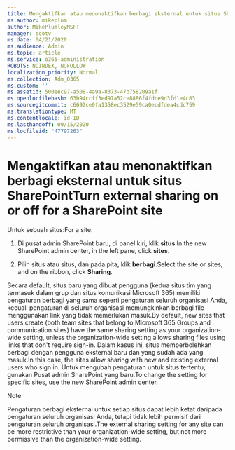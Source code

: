 ```yaml
---
title: Mengaktifkan atau menonaktifkan berbagi eksternal untuk situs SharePoint
ms.author: mikeplum
author: MikePlumleyMSFT
manager: scotv
ms.date: 04/21/2020
ms.audience: Admin
ms.topic: article
ms.service: o365-administration
ROBOTS: NOINDEX, NOFOLLOW
localization_priority: Normal
ms.collection: Adm_O365
ms.custom: ''
ms.assetid: 500eec97-a508-4a9a-8373-47b758209a1f
ms.openlocfilehash: 63b94ccff3ed97a52ce8886f4fdce9d3fd1e4c83
ms.sourcegitcommit: c6692ce0fa1358ec3529e59ca0ecdfdea4cdc759
ms.translationtype: MT
ms.contentlocale: id-ID
ms.lasthandoff: 09/15/2020
ms.locfileid: "47797263"
---
```

# <a name="turn-external-sharing-on-or-off-for-a-sharepoint-site"></a><span data-ttu-id="8a91c-102">Mengaktifkan atau menonaktifkan berbagi eksternal untuk situs SharePoint</span><span class="sxs-lookup"><span data-stu-id="8a91c-102">Turn external sharing on or off for a SharePoint site</span></span>

<span data-ttu-id="8a91c-103">Untuk sebuah situs:</span><span class="sxs-lookup"><span data-stu-id="8a91c-103">For a site:</span></span>
  
1. <span data-ttu-id="8a91c-104">Di pusat admin SharePoint baru, di panel kiri, klik **situs**.</span><span class="sxs-lookup"><span data-stu-id="8a91c-104">In the new SharePoint admin center, in the left pane, click **sites**.</span></span>
    
2. <span data-ttu-id="8a91c-105">Pilih situs atau situs, dan pada pita, klik **berbagi**.</span><span class="sxs-lookup"><span data-stu-id="8a91c-105">Select the site or sites, and on the ribbon, click **Sharing**.</span></span>
    
<span data-ttu-id="8a91c-106">Secara default, situs baru yang dibuat pengguna (kedua situs tim yang termasuk dalam grup dan situs komunikasi Microsoft 365) memiliki pengaturan berbagi yang sama seperti pengaturan seluruh organisasi Anda, kecuali pengaturan di seluruh organisasi memungkinkan berbagi file menggunakan link yang tidak memerlukan masuk.</span><span class="sxs-lookup"><span data-stu-id="8a91c-106">By default, new sites that users create (both team sites that belong to Microsoft 365 Groups and communication sites) have the same sharing setting as your organization-wide setting, unless the organization-wide setting allows sharing files using links that don't require sign-in.</span></span> <span data-ttu-id="8a91c-107">Dalam kasus ini, situs memperbolehkan berbagi dengan pengguna eksternal baru dan yang sudah ada yang masuk.</span><span class="sxs-lookup"><span data-stu-id="8a91c-107">In this case, the sites allow sharing with new and existing external users who sign in.</span></span> <span data-ttu-id="8a91c-108">Untuk mengubah pengaturan untuk situs tertentu, gunakan Pusat admin SharePoint yang baru.</span><span class="sxs-lookup"><span data-stu-id="8a91c-108">To change the setting for specific sites, use the new SharePoint admin center.</span></span>
  
> [!NOTE]
> <span data-ttu-id="8a91c-109">Pengaturan berbagi eksternal untuk setiap situs dapat lebih ketat daripada pengaturan seluruh organisasi Anda, tetapi tidak lebih permisif dari pengaturan seluruh organisasi.</span><span class="sxs-lookup"><span data-stu-id="8a91c-109">The external sharing setting for any site can be more restrictive than your organization-wide setting, but not more permissive than the organization-wide setting.</span></span> 
  


